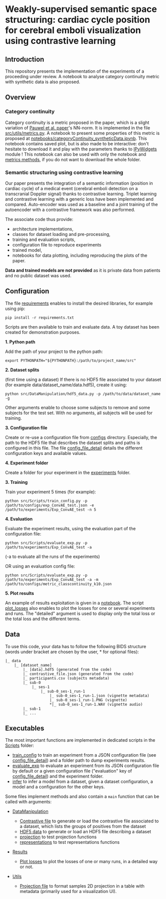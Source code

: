 # Weakly-supervised semantic space structuring: cardiac cycle position for cerebral emboli visualization using contrastive learning

## Introduction
This repository presents the implementation of the experiments of a proceeding under review. A notebook to analyse category continuity metric with synthetic data is also proposed.

## Overview
### Category continuity
Category continuity is a metric proposed in the paper, which is a slight variation of [Pauwel et al. paper](https://www.sciencedirect.com/science/article/pii/S1077314299907634)'s NN-norm. It is implemented in the file [src/utils/metrics.py](src/utils/metrics.py). A notebook to present some properties of this metric is proposed at [notebooks/categoryContinuity_syntheticData.ipynb](notebooks/categoryContinuity_syntheticData.ipynb). This notebook contains saved plot, but is also made to be interactive: don't hesitate to download it and play with the parameters thanks to [IPyWidgets](https://ipywidgets.readthedocs.io/en/stable/) module ! This notebook can also be used with only the notebook and [metrics methods](src/Utils/metrics.py), if you do not want to download the whole folder.

### Semantic structuring using contrastive learning
Our paper presents the integration of a semantic information (position in cardiac cycle) of a medical event (cerebral emboli detection on a transcranial Doppler signal) thanks to contrastive learning. Triplet learning and contrastive learning with a generic loss have been implemented and compared. Auto-encoder was used as a baseline and a joint training of the autoencoder with a contrastive framework was also performed.

The associate code thus provide:
* architecture implementations,
* classes for dataset loading and pre-processing,
* training and evaluation scripts,
* configuration file to reproduce experiments
* trained model,
* notebooks for data plotting, including reproducing the plots of the paper.

**Data and trained models are not provided** as it is private data from patients and no public dataset was used.

## Configuration
The file [requirements](requirements.txt) enables to install the desired libraries, for example using pip:
```
pip install -r requirements.txt
```


Scripts are then available to train and evaluate data. A toy dataset has been created for demonstration purposes.

**1. Python path**

Add the path of your project to the python path:

```
export PYTHONPATH="${PYTHONPATH}:/path/to/project_name/src"
```

**2. Dataset splits**

(first time using a dataset) If there is no HDF5 file associated to your dataset (for example data/dataset_name/data.hdf5), create it using:

```
python src/DataManipulation/hdf5_data.py -p /path/to/data/dataset_name -g
```

Other arguments enable to choose some subjects to remove and some subjects for the test set. With no arguments, all subjects will be used for training.

**3. Configuration file**

Create or re-use a configuration file from [configs](/configs/) directory. Especially, the path to the HDF5 file that describes the dataset splits and paths is configured in this file. The file [config_file_detail](/src/config_file_detail.md) details the different configuration keys and available values.


**4. Experiment folder**

Create a folder for your experiment in the [experiments](/experiments/) folder.

**3. Training** 

Train your experiment 5 times (for example):

```
python src/Scripts/train_config.py -p /path/to/configs/exp_ConvAE_test.json -e /path/to/experiments/Exp_ConvAE_test -n 5
```


**4. Evaluation**

Evaluate the experiment results, using the evaluation part of the configuration file:

```
python src/Scripts/evaluate_exp.py -p /path/to/experiments/Exp_ConvAE_test -a
```

(-a to evaluate all the runs of the experiments)

OR using an evaluation config file:

```
python src/Scripts/evaluate_exp.py -p /path/to/experiments/Exp_ConvAE_test -a -m /path/to/configs/metric_classcontinuity_k10.json
```

**5. Plot results**

An example of results exploitation is given in a [notebook](/notebooks/Compare_expreriments.ipynb). The script [plot_losses](src/Results/plot_losses.py) also enables to plot the losses for one or several experiments and runs. The "detailed" argument is used to display only the total loss or the total loss and the different terms.


## Data
To use this code, your data has to follow the following BIDS structure (words under bracket are chosen by the user, * for optional files):

```
|_ data
    |_ [dataset_name]
        |_ [data].hdf5 (generated from the code)
        |_ contrastive_file.json (generated from the code)
        |_ participants.csv (subjects metadata)
        |_ sub-0
            |_ ses-1
                |_ sub-0_ses-1_run-1
                    |_ sub-0_ses-1_run-1.json (vignette metadata)
                    |_ sub-0_ses-1_run-1.PNG (vignette)
                    *|_ sub-0_ses-1_run-1.WAV (vignette audio)
        |_ sub-1
        |_ ...
```

## Executables
The most important functions are implemented in dedicated scripts in the [Scripts](src/Scripts) folder:
* [train_config](/src/Scripts/train_config.py) to train an experiment from a JSON configuration file (see [config_file_detail](/src/config_file_detail.md)) and a folder path to dump experiments results.
* [evaluate_exp](/src/Scripts/evaluate_exp) to evaluate an experiment from its JSON configuration file by default or a given configuration file ("evaluation" key of [config_file_detail](/src/config_file_detail.md)) and the experiment folder.
* [infer](/src/Scripts/infer) to infer a model from a dataset, given a dataset configuration, a model and a configuration for the other keys.

Some files implement methods and also contain a `main` function that can be called with arguments:
* [DataManipulation](src/DataManipulation/)
    * [Contrastive file](src/DataManipulation/contrastive_file.py) to generate or load the contrastive file associated to a dataset, which lists the groups of positives from the dataset
    * [HDF5 data](src/DataManipulation/hdf5_data.py) to generate or load an HDF5 file describing a dataset
    * [projection](src/DataManipulation/projection.py) to test projection functions
    * [representations](src/DataManipulation/representations.py) to test representations functions

* [Results](src/Results/)
    * [Plot losses](src/Results/plot_losses.py) to plot the losses of one or many runs, in a detailed way or not.

* [Utils](src/Utils/)
    * [Projection file](src/Utils/projection_file.py) to format samples 2D projection in a table with metadata (primarily used for a visualization UI).

